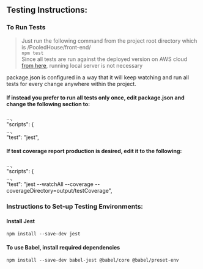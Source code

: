 ## Testing Instructions:  

### To Run Tests  
> Just run the following command from the project root directory which is /PooledHouse/front-end/  
`npm test`  
Since all tests are run against the deployed version on AWS cloud [from here](http://front-end-20190514132134-hostingbucket-phdev.s3-website-us-east-1.amazonaws.com/), running local server is not necessary  

package.json is configured in a way that it will keep watching and run all tests for every change anywhere within the project.  
#### If instead you prefer to run all tests only once, edit package.json and change the following section to:   
...,  
"scripts": {  
...,  
"test": "jest",  
#### If test coverage report production is desired, edit it to the following:  
...,  
"scripts": {  
...,  
"test": "jest --watchAll --coverage --coverageDirectory=output/testCoverage",

### Instructions to Set-up Testing Environments:  
#### Install Jest
`npm install --save-dev jest`  

#### To use Babel, install required dependencies  
`npm install --save-dev babel-jest @babel/core @babel/preset-env`  

